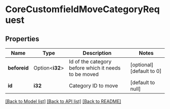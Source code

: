 # CoreCustomfieldMoveCategoryRequest

## Properties

Name | Type | Description | Notes
------------ | ------------- | ------------- | -------------
**beforeid** | Option<**i32**> | Id of the category before which it needs to be moved | [optional][default to 0]
**id** | **i32** | Category ID to move | [default to null]

[[Back to Model list]](../README.md#documentation-for-models) [[Back to API list]](../README.md#documentation-for-api-endpoints) [[Back to README]](../README.md)


